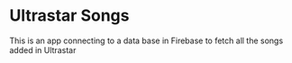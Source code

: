 # Ultrastar Songs

This is an app connecting to a data base in Firebase to fetch all the songs added in Ultrastar
